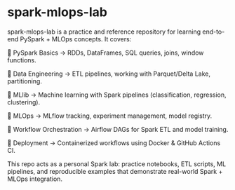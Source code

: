 # spark-mlops-lab
spark-mlops-lab is a practice and reference repository for learning end-to-end PySpark + MLOps concepts.
It covers:

🔹 PySpark Basics → RDDs, DataFrames, SQL queries, joins, window functions.

🔹 Data Engineering → ETL pipelines, working with Parquet/Delta Lake, partitioning.

🔹 MLlib → Machine learning with Spark pipelines (classification, regression, clustering).

🔹 MLOps → MLflow tracking, experiment management, model registry.

🔹 Workflow Orchestration → Airflow DAGs for Spark ETL and model training.

🔹 Deployment → Containerized workflows using Docker & GitHub Actions CI.

This repo acts as a personal Spark lab: practice notebooks, ETL scripts, ML pipelines, and reproducible examples that demonstrate real-world Spark + MLOps integration.
